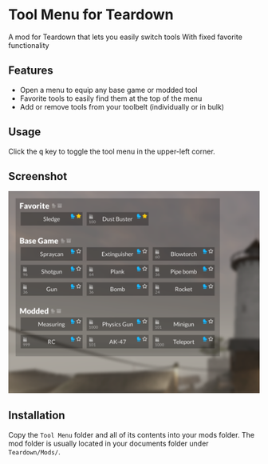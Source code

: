 # Tool Menu for Teardown

A mod for Teardown that lets you easily switch tools
With fixed favorite functionality

## Features

- Open a menu to equip any base game or modded tool
- Favorite tools to easily find them at the top of the menu
- Add or remove tools from your toolbelt (individually or in bulk)

## Usage

Click the <kbd>q</kbd> key to toggle the tool menu in the upper-left corner.

## Screenshot

![](./screenshot.png)

## Installation

Copy the `Tool Menu` folder and all of its contents into your mods folder. The mod folder is usually located in your documents folder under `Teardown/Mods/`.
